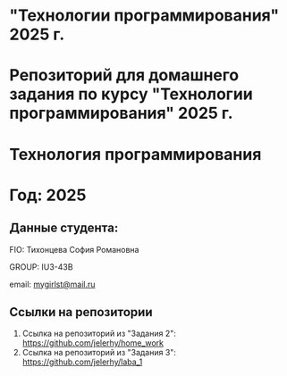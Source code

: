 # "Технологии программирования" 2025 г.
Репозиторий для домашнего задания по курсу "Технологии программирования" 2025 г.
=======
# Технология программирования
# Год: 2025

## Данные студента:

FIO: Тихонцева София Романовна

GROUP: IU3-43B

email: mygirlst@mail.ru

## Ссылки на репозитории



1. Ссылка на репозиторий из "Задания 2": https://github.com/jelerhy/home_work
2. Ссылка на репозиторий из "Задания 3": https://github.com/jelerhy/laba_1